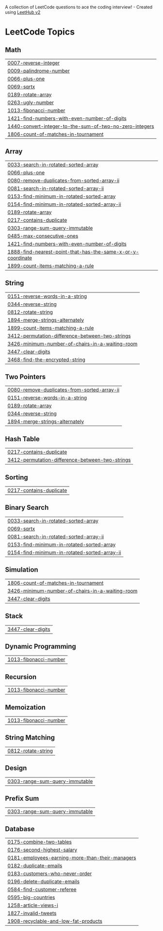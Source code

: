 A collection of LeetCode questions to ace the coding interview! - Created using [LeetHub v2](https://github.com/arunbhardwaj/LeetHub-2.0)
<!---LeetCode Topics Start-->
# LeetCode Topics
## Math
|  |
| ------- |
| [0007-reverse-integer](https://github.com/logywaran/Leetcode/tree/master/0007-reverse-integer) |
| [0009-palindrome-number](https://github.com/logywaran/Leetcode/tree/master/0009-palindrome-number) |
| [0066-plus-one](https://github.com/logywaran/Leetcode/tree/master/0066-plus-one) |
| [0069-sqrtx](https://github.com/logywaran/Leetcode/tree/master/0069-sqrtx) |
| [0189-rotate-array](https://github.com/logywaran/Leetcode/tree/master/0189-rotate-array) |
| [0263-ugly-number](https://github.com/logywaran/Leetcode/tree/master/0263-ugly-number) |
| [1013-fibonacci-number](https://github.com/logywaran/Leetcode/tree/master/1013-fibonacci-number) |
| [1421-find-numbers-with-even-number-of-digits](https://github.com/logywaran/Leetcode/tree/master/1421-find-numbers-with-even-number-of-digits) |
| [1440-convert-integer-to-the-sum-of-two-no-zero-integers](https://github.com/logywaran/Leetcode/tree/master/1440-convert-integer-to-the-sum-of-two-no-zero-integers) |
| [1806-count-of-matches-in-tournament](https://github.com/logywaran/Leetcode/tree/master/1806-count-of-matches-in-tournament) |
## Array
|  |
| ------- |
| [0033-search-in-rotated-sorted-array](https://github.com/logywaran/Leetcode/tree/master/0033-search-in-rotated-sorted-array) |
| [0066-plus-one](https://github.com/logywaran/Leetcode/tree/master/0066-plus-one) |
| [0080-remove-duplicates-from-sorted-array-ii](https://github.com/logywaran/Leetcode/tree/master/0080-remove-duplicates-from-sorted-array-ii) |
| [0081-search-in-rotated-sorted-array-ii](https://github.com/logywaran/Leetcode/tree/master/0081-search-in-rotated-sorted-array-ii) |
| [0153-find-minimum-in-rotated-sorted-array](https://github.com/logywaran/Leetcode/tree/master/0153-find-minimum-in-rotated-sorted-array) |
| [0154-find-minimum-in-rotated-sorted-array-ii](https://github.com/logywaran/Leetcode/tree/master/0154-find-minimum-in-rotated-sorted-array-ii) |
| [0189-rotate-array](https://github.com/logywaran/Leetcode/tree/master/0189-rotate-array) |
| [0217-contains-duplicate](https://github.com/logywaran/Leetcode/tree/master/0217-contains-duplicate) |
| [0303-range-sum-query-immutable](https://github.com/logywaran/Leetcode/tree/master/0303-range-sum-query-immutable) |
| [0485-max-consecutive-ones](https://github.com/logywaran/Leetcode/tree/master/0485-max-consecutive-ones) |
| [1421-find-numbers-with-even-number-of-digits](https://github.com/logywaran/Leetcode/tree/master/1421-find-numbers-with-even-number-of-digits) |
| [1888-find-nearest-point-that-has-the-same-x-or-y-coordinate](https://github.com/logywaran/Leetcode/tree/master/1888-find-nearest-point-that-has-the-same-x-or-y-coordinate) |
| [1899-count-items-matching-a-rule](https://github.com/logywaran/Leetcode/tree/master/1899-count-items-matching-a-rule) |
## String
|  |
| ------- |
| [0151-reverse-words-in-a-string](https://github.com/logywaran/Leetcode/tree/master/0151-reverse-words-in-a-string) |
| [0344-reverse-string](https://github.com/logywaran/Leetcode/tree/master/0344-reverse-string) |
| [0812-rotate-string](https://github.com/logywaran/Leetcode/tree/master/0812-rotate-string) |
| [1894-merge-strings-alternately](https://github.com/logywaran/Leetcode/tree/master/1894-merge-strings-alternately) |
| [1899-count-items-matching-a-rule](https://github.com/logywaran/Leetcode/tree/master/1899-count-items-matching-a-rule) |
| [3412-permutation-difference-between-two-strings](https://github.com/logywaran/Leetcode/tree/master/3412-permutation-difference-between-two-strings) |
| [3426-minimum-number-of-chairs-in-a-waiting-room](https://github.com/logywaran/Leetcode/tree/master/3426-minimum-number-of-chairs-in-a-waiting-room) |
| [3447-clear-digits](https://github.com/logywaran/Leetcode/tree/master/3447-clear-digits) |
| [3468-find-the-encrypted-string](https://github.com/logywaran/Leetcode/tree/master/3468-find-the-encrypted-string) |
## Two Pointers
|  |
| ------- |
| [0080-remove-duplicates-from-sorted-array-ii](https://github.com/logywaran/Leetcode/tree/master/0080-remove-duplicates-from-sorted-array-ii) |
| [0151-reverse-words-in-a-string](https://github.com/logywaran/Leetcode/tree/master/0151-reverse-words-in-a-string) |
| [0189-rotate-array](https://github.com/logywaran/Leetcode/tree/master/0189-rotate-array) |
| [0344-reverse-string](https://github.com/logywaran/Leetcode/tree/master/0344-reverse-string) |
| [1894-merge-strings-alternately](https://github.com/logywaran/Leetcode/tree/master/1894-merge-strings-alternately) |
## Hash Table
|  |
| ------- |
| [0217-contains-duplicate](https://github.com/logywaran/Leetcode/tree/master/0217-contains-duplicate) |
| [3412-permutation-difference-between-two-strings](https://github.com/logywaran/Leetcode/tree/master/3412-permutation-difference-between-two-strings) |
## Sorting
|  |
| ------- |
| [0217-contains-duplicate](https://github.com/logywaran/Leetcode/tree/master/0217-contains-duplicate) |
## Binary Search
|  |
| ------- |
| [0033-search-in-rotated-sorted-array](https://github.com/logywaran/Leetcode/tree/master/0033-search-in-rotated-sorted-array) |
| [0069-sqrtx](https://github.com/logywaran/Leetcode/tree/master/0069-sqrtx) |
| [0081-search-in-rotated-sorted-array-ii](https://github.com/logywaran/Leetcode/tree/master/0081-search-in-rotated-sorted-array-ii) |
| [0153-find-minimum-in-rotated-sorted-array](https://github.com/logywaran/Leetcode/tree/master/0153-find-minimum-in-rotated-sorted-array) |
| [0154-find-minimum-in-rotated-sorted-array-ii](https://github.com/logywaran/Leetcode/tree/master/0154-find-minimum-in-rotated-sorted-array-ii) |
## Simulation
|  |
| ------- |
| [1806-count-of-matches-in-tournament](https://github.com/logywaran/Leetcode/tree/master/1806-count-of-matches-in-tournament) |
| [3426-minimum-number-of-chairs-in-a-waiting-room](https://github.com/logywaran/Leetcode/tree/master/3426-minimum-number-of-chairs-in-a-waiting-room) |
| [3447-clear-digits](https://github.com/logywaran/Leetcode/tree/master/3447-clear-digits) |
## Stack
|  |
| ------- |
| [3447-clear-digits](https://github.com/logywaran/Leetcode/tree/master/3447-clear-digits) |
## Dynamic Programming
|  |
| ------- |
| [1013-fibonacci-number](https://github.com/logywaran/Leetcode/tree/master/1013-fibonacci-number) |
## Recursion
|  |
| ------- |
| [1013-fibonacci-number](https://github.com/logywaran/Leetcode/tree/master/1013-fibonacci-number) |
## Memoization
|  |
| ------- |
| [1013-fibonacci-number](https://github.com/logywaran/Leetcode/tree/master/1013-fibonacci-number) |
## String Matching
|  |
| ------- |
| [0812-rotate-string](https://github.com/logywaran/Leetcode/tree/master/0812-rotate-string) |
## Design
|  |
| ------- |
| [0303-range-sum-query-immutable](https://github.com/logywaran/Leetcode/tree/master/0303-range-sum-query-immutable) |
## Prefix Sum
|  |
| ------- |
| [0303-range-sum-query-immutable](https://github.com/logywaran/Leetcode/tree/master/0303-range-sum-query-immutable) |
## Database
|  |
| ------- |
| [0175-combine-two-tables](https://github.com/logywaran/Leetcode/tree/master/0175-combine-two-tables) |
| [0176-second-highest-salary](https://github.com/logywaran/Leetcode/tree/master/0176-second-highest-salary) |
| [0181-employees-earning-more-than-their-managers](https://github.com/logywaran/Leetcode/tree/master/0181-employees-earning-more-than-their-managers) |
| [0182-duplicate-emails](https://github.com/logywaran/Leetcode/tree/master/0182-duplicate-emails) |
| [0183-customers-who-never-order](https://github.com/logywaran/Leetcode/tree/master/0183-customers-who-never-order) |
| [0196-delete-duplicate-emails](https://github.com/logywaran/Leetcode/tree/master/0196-delete-duplicate-emails) |
| [0584-find-customer-referee](https://github.com/logywaran/Leetcode/tree/master/0584-find-customer-referee) |
| [0595-big-countries](https://github.com/logywaran/Leetcode/tree/master/0595-big-countries) |
| [1258-article-views-i](https://github.com/logywaran/Leetcode/tree/master/1258-article-views-i) |
| [1827-invalid-tweets](https://github.com/logywaran/Leetcode/tree/master/1827-invalid-tweets) |
| [1908-recyclable-and-low-fat-products](https://github.com/logywaran/Leetcode/tree/master/1908-recyclable-and-low-fat-products) |
<!---LeetCode Topics End-->